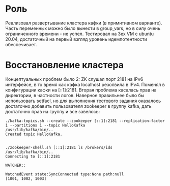 Роль
=========

Реализовал развертывание кластера кафки (в примитивном варианте). Часть переменных можно было вынести в group_vars,
но в силу очень ограниченного времени - не успел. Тестировал на 3ех VM с ubuntu 20.04, достаточный на первый взгляд 
уровень идемпотентности обеспечивает.


Восстановление кластера
=========

Концептуальных проблем было 2:
ZK слушал порт 2181 на IPv6 интерфейсе, в то время как кафка localhost резолвила в IPv4. Поменял в конфигурации кафки
на [::1]:2181. Вторая проблема касалась прав на директории, в частности логов. Наверное правильнее было бы использовать
setfacl, но для выполнения тестового задания оказалось достаточно добавить пользователя zookeeper в группу kafka, дать
достаточно прав на группу и все завелось:

```console
./kafka-topics.sh --create --zookeeper [::1]:2181 --replication-factor 1 --partitions 1 --topic HelloKafka
/usr/lib/kafka/bin/..
Created topic HelloKafka.


./zookeeper-shell.sh [::1]:2181 ls /brokers/ids
/usr/lib/kafka/bin/..
Connecting to [::1]:2181

WATCHER::

WatchedEvent state:SyncConnected type:None path:null
[1001, 1002, 1003]
```